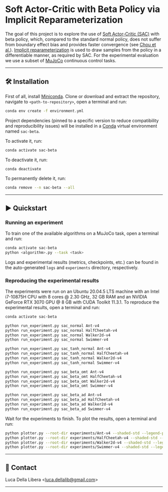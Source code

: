 # Soft Actor-Critic with Beta Policy via Implicit Reparameterization

The goal of this project is to explore the use of [Soft Actor-Critic (SAC)](https://arxiv.org/abs/1801.01290v2) with beta policy,
which, compared to the standard normal policy, does not suffer from boundary effect bias and provides faster convergence
(see [Chou et al.](https://proceedings.mlr.press/v70/chou17a.html)).
[Implicit reparameterization](https://arxiv.org/abs/1805.08498v4) is used to draw samples from the policy in a differentiable
manner, as required by SAC. For the experimental evaluation we use a subset of [MuJoCo](https://gymnasium.farama.org/environments/mujoco/) continuous
control tasks.

---------------------------------------------------------------------------------------------------------

## 🛠️️ Installation

First of all, install [Miniconda](https://docs.conda.io/en/latest/miniconda.html).
Clone or download and extract the repository, navigate to `<path-to-repository>`, open a terminal and run:

```bash
conda env create -f environment.yml
```

Project dependencies (pinned to a specific version to reduce compatibility and reproducibility issues)
will be installed in a [Conda](https://www.anaconda.com/) virtual environment named `sac-beta`.

To activate it, run:

```bash
conda activate sac-beta
```

To deactivate it, run:

```bash
conda deactivate
```

To permanently delete it, run:

```bash
conda remove --n sac-beta --all
```

---------------------------------------------------------------------------------------------------------

## ▶️ Quickstart

### Running an experiment

To train one of the available algorithms on a MuJoCo task, open a terminal and run:

```bash
conda activate sac-beta
python <algorithm>.py --task <task>
```

Logs and experimental results (metrics, checkpoints, etc.) can be found in the auto-generated `logs`
and `experiments` directory, respectively.

### Reproducing the experimental results

The experiments were run on an Ubuntu 20.04.5 LTS machine with an Intel i7-10875H CPU
with 8 cores @ 2.30 GHz, 32 GB RAM and an NVIDIA GeForce RTX 3070 GPU @ 8 GB with CUDA Toolkit 11.3.1.
To reproduce the experimental results, open a terminal and run:

```bash
conda activate sac-beta

python run_experiment.py sac_normal Ant-v4
python run_experiment.py sac_normal HalfCheetah-v4
python run_experiment.py sac_normal Walker2d-v4
python run_experiment.py sac_normal Swimmer-v4

python run_experiment.py sac_tanh_normal Ant-v4
python run_experiment.py sac_tanh_normal HalfCheetah-v4
python run_experiment.py sac_tanh_normal Walker2d-v4
python run_experiment.py sac_tanh_normal Swimmer-v4

python run_experiment.py sac_beta_omt Ant-v4
python run_experiment.py sac_beta_omt HalfCheetah-v4
python run_experiment.py sac_beta_omt Walker2d-v4
python run_experiment.py sac_beta_omt Swimmer-v4

python run_experiment.py sac_beta_ad Ant-v4
python run_experiment.py sac_beta_ad HalfCheetah-v4
python run_experiment.py sac_beta_ad Walker2d-v4
python run_experiment.py sac_beta_ad Swimmer-v4
```

Wait for the experiments to finish. To plot the results, open a terminal and run:

```bash
python plotter.py --root-dir experiments/Ant-v4 --shaded-std --legend-pattern "^([\w-]+)" -u --output-path Ant-v4.pdf
python plotter.py --root-dir experiments/HalfCheetah-v4 --shaded-std --legend-pattern "^([\w-]+)" -u --output-path HalfCheetah-v4.pdf
python plotter.py --root-dir experiments/Walker2d-v4 --shaded-std --legend-pattern "^([\w-]+)" -u --output-path Walker2d-v4.pdf
python plotter.py --root-dir experiments/Swimmer-v4 --shaded-std --legend-pattern "^([\w-]+)" -u --output-path Swimmer-v4.pdf
```

---------------------------------------------------------------------------------------------------------

## 📧 Contact

Luca Della Libera <[luca.dellalib@gmail.com](mailto:luca.dellalib@gmail.com)>

---------------------------------------------------------------------------------------------------------
